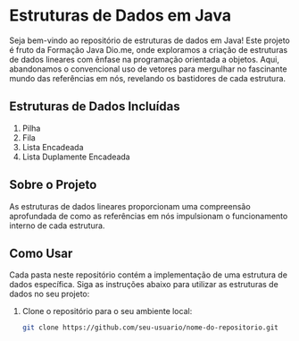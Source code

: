 # Estruturas de Dados em Java

Seja bem-vindo ao repositório de estruturas de dados em Java! Este projeto é fruto da Formação Java Dio.me, onde exploramos a criação de estruturas de dados lineares com ênfase na programação orientada a objetos. Aqui, abandonamos o convencional uso de vetores para mergulhar no fascinante mundo das referências em nós, revelando os bastidores de cada estrutura.

## Estruturas de Dados Incluídas

1. Pilha
2. Fila
3. Lista Encadeada
4. Lista Duplamente Encadeada

## Sobre o Projeto
As estruturas de dados lineares proporcionam uma compreensão aprofundada de como as referências em nós impulsionam o funcionamento interno de cada estrutura.

## Como Usar

Cada pasta neste repositório contém a implementação de uma estrutura de dados específica. Siga as instruções abaixo para utilizar as estruturas de dados no seu projeto:

1. Clone o repositório para o seu ambiente local:

   ```bash
   git clone https://github.com/seu-usuario/nome-do-repositorio.git
